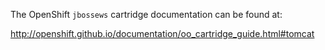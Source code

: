 
The OpenShift `jbossews` cartridge documentation can be found at:

http://openshift.github.io/documentation/oo_cartridge_guide.html#tomcat
